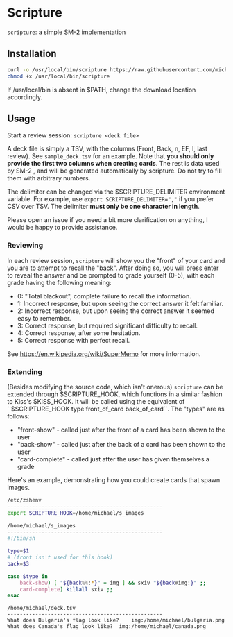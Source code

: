 # Scripture
``scripture``: a simple SM-2 implementation

## Installation
```sh
curl -o /usr/local/bin/scripture https://raw.githubusercontent.com/michaelskyba/scripture/master/scripture
chmod +x /usr/local/bin/scripture
```
If /usr/local/bin is absent in $PATH, change the download location accordingly.

## Usage
Start a review session: ``scripture <deck file>``

A deck file is simply a TSV, with the columns (Front, Back, n, EF, I, last review). See ``sample_deck.tsv`` for an example. Note that **you should only provide the first two columns when creating cards**. The rest is data used by SM-2 , and will be generated automatically by scripture. Do not try to fill them with arbitrary numbers.

The delimiter can be changed via the $SCRIPTURE_DELIMITER environment variable. For example, use ``export SCRIPTURE_DELIMITER=","`` if you prefer CSV over TSV. The delimiter **must only be one character in length**.

Please open an issue if you need a bit more clarification on anything, I would be happy to provide assistance.

### Reviewing
In each review session, ``scripture`` will show you the "front" of your card and you are to attempt to recall the "back". After doing so, you will press enter to reveal the answer and be prompted to grade yourself (0-5), with each grade having the following meaning:
- 0: "Total blackout", complete failure to recall the information.
- 1: Incorrect response, but upon seeing the correct answer it felt familiar.
- 2: Incorrect response, but upon seeing the correct answer it seemed easy to remember.
- 3: Correct response, but required significant difficulty to recall.
- 4: Correct response, after some hesitation.
- 5: Correct response with perfect recall.

See https://en.wikipedia.org/wiki/SuperMemo for more information.

### Extending
(Besides modifying the source code, which isn't onerous) ``scripture`` can be extended through $SCRIPTURE_HOOK, which functions in a similar fashion to Kiss's $KISS_HOOK. It will be called using the equivalent of ``$SCRIPTURE_HOOK type front_of_card back_of_card``. The "types" are as follows:
- "front-show" - called just after the front of a card has been shown to the user
- "back-show" - called just after the back of a card has been shown to the user
- "card-complete" - called just after the user has given themselves a grade

Here's an example, demonstrating how you could create cards that spawn images.
```sh
/etc/zshenv
--------------------------------------------------
export SCRIPTURE_HOOK=/home/michael/s_images
```
```sh
/home/michael/s_images
--------------------------------------------------
#!/bin/sh

type=$1
# (front isn't used for this hook)
back=$3

case $type in
	back-show) [ "${back%%:*}" = img ] && sxiv "${back#img:}" ;;
	card-complete) killall sxiv ;;
esac
```
```
/home/michael/deck.tsv
--------------------------------------------------
What does Bulgaria's flag look like?	img:/home/michael/bulgaria.png
What does Canada's flag look like?	img:/home/michael/canada.png
```
